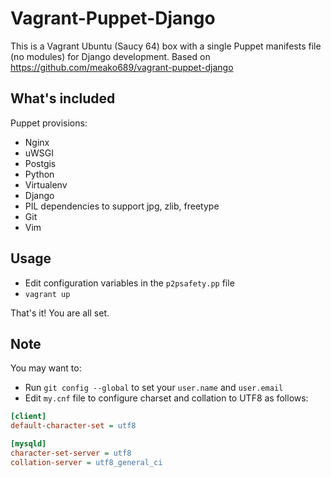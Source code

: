 # Vagrant-Puppet-Django

This is a Vagrant Ubuntu (Saucy 64) box with a single Puppet manifests file (no modules) for Django development.
Based on https://github.com/meako689/vagrant-puppet-django

## What's included

Puppet provisions:

- Nginx
- uWSGI
- Postgis
- Python
- Virtualenv
- Django
- PIL dependencies to support jpg, zlib, freetype
- Git
- Vim

## Usage

- Edit configuration variables in the `p2psafety.pp` file
- `vagrant up`

That's it! You are all set.

## Note

You may want to:

- Run `git config --global` to set your `user.name` and `user.email`
- Edit `my.cnf` file to configure charset and collation to UTF8 as follows:

```ini
[client]
default-character-set = utf8

[mysqld]
character-set-server = utf8
collation-server = utf8_general_ci
```
